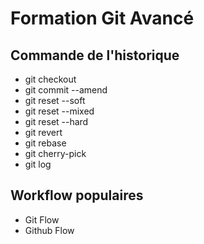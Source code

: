 # Formation Git Avancé

## Commande de l'historique

- git checkout
- git commit --amend
- git reset --soft
- git reset --mixed
- git reset --hard
- git revert
- git rebase
- git cherry-pick
- git log

## Workflow populaires

- Git Flow
- Github Flow
